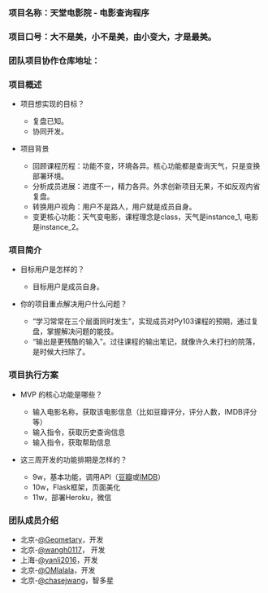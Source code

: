 ### 项目名称：天堂电影院 - 电影查询程序

### 项目口号：大不是美，小不是美，由小变大，才是最美。

### 团队项目协作仓库地址：[]()

### 项目概述

- 项目想实现的目标？
	- 复盘已知。
	- 协同开发。

- 项目背景
	- 回顾课程历程：功能不变，环境各异。核心功能都是查询天气，只是变换部署环境。
	- 分析成员进展：进度不一，精力各异。外求创新项目无果，不如反观内省复盘。
	- 转换用户视角：用户不是路人，用户就是成员自身。
	- 变更核心功能：天气变电影，课程理念是class，天气是instance_1, 电影是instance_2。
	
	

### 项目简介

- 目标用户是怎样的？
	- 目标用户是成员自身。
	
- 你的项目重点解决用户什么问题？
	- “学习常常在三个层面同时发生”，实现成员对Py103课程的预期，通过复盘，掌握解决问题的能技。
	- “输出是更残酷的输入”。过往课程的输出笔记，就像许久未打扫的院落，是时候大扫除了。

### 项目执行方案

- MVP 的核心功能是哪些？
	- 输入电影名称，获取该电影信息（比如豆瓣评分，评分人数，IMDB评分等）
	- 输入指令，获取历史查询信息
	- 输入指令，获取帮助信息
	
- 这三周开发的功能排期是怎样的？
	- 9w，基本功能，调用API（[豆瓣](https://developers.douban.com/wiki/?title=movie_v2)或[IMDB](https://github.com/alberanid/imdbpy)）
	- 10w，Flask框架，页面美化
	- 11w，部署Heroku，微信

### 团队成员介绍

- 北京-[@Geometary](https://github.com/Geometary)，开发
- 北京-[@wangh0117](https://github.com/wangh0117)， 开发
- 上海-[@yanli2016](https://github.com/yanli-2016)，开发
- 北京-[@OMlalala](https://github.com/OMlalala)，开发
- 北京-[@chasejwang](https://github.com/chasejwang)，智多星
